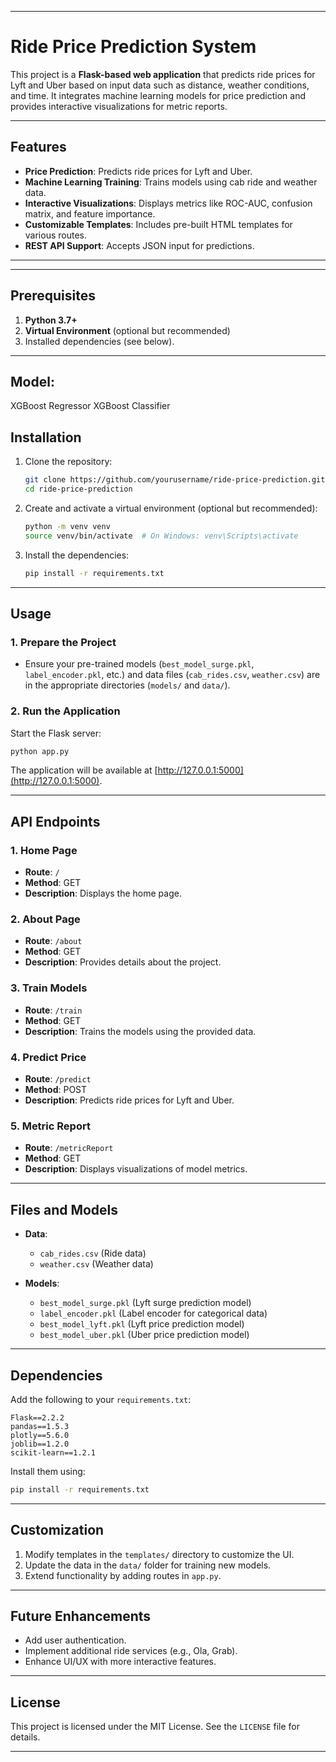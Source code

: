 
---

# Ride Price Prediction System

This project is a **Flask-based web application** that predicts ride prices for Lyft and Uber based on input data such as distance, weather conditions, and time. It integrates machine learning models for price prediction and provides interactive visualizations for metric reports.

---

## Features

- **Price Prediction**: Predicts ride prices for Lyft and Uber.
- **Machine Learning Training**: Trains models using cab ride and weather data.
- **Interactive Visualizations**: Displays metrics like ROC-AUC, confusion matrix, and feature importance.
- **Customizable Templates**: Includes pre-built HTML templates for various routes.
- **REST API Support**: Accepts JSON input for predictions.

---


---

## Prerequisites

1. **Python 3.7+**
2. **Virtual Environment** (optional but recommended)
3. Installed dependencies (see below).

---

## Model:
XGBoost Regressor
XGBoost Classifier

## Installation

1. Clone the repository:

   ```bash
   git clone https://github.com/yourusername/ride-price-prediction.git
   cd ride-price-prediction
   ```

2. Create and activate a virtual environment (optional but recommended):

   ```bash
   python -m venv venv
   source venv/bin/activate  # On Windows: venv\Scripts\activate
   ```

3. Install the dependencies:

   ```bash
   pip install -r requirements.txt
   ```

---

## Usage

### 1. Prepare the Project
- Ensure your pre-trained models (`best_model_surge.pkl`, `label_encoder.pkl`, etc.) and data files (`cab_rides.csv`, `weather.csv`) are in the appropriate directories (`models/` and `data/`).

### 2. Run the Application
Start the Flask server:

```bash
python app.py
```

The application will be available at [http://127.0.0.1:5000](http://127.0.0.1:5000).

---

## API Endpoints

### **1. Home Page**
- **Route**: `/`
- **Method**: GET
- **Description**: Displays the home page.

### **2. About Page**
- **Route**: `/about`
- **Method**: GET
- **Description**: Provides details about the project.

### **3. Train Models**
- **Route**: `/train`
- **Method**: GET
- **Description**: Trains the models using the provided data.

### **4. Predict Price**
- **Route**: `/predict`
- **Method**: POST
- **Description**: Predicts ride prices for Lyft and Uber.

 

### **5. Metric Report**
- **Route**: `/metricReport`
- **Method**: GET
- **Description**: Displays visualizations of model metrics.

---

## Files and Models

- **Data**: 
  - `cab_rides.csv` (Ride data)
  - `weather.csv` (Weather data)
  
- **Models**:
  - `best_model_surge.pkl` (Lyft surge prediction model)
  - `label_encoder.pkl` (Label encoder for categorical data)
  - `best_model_lyft.pkl` (Lyft price prediction model)
  - `best_model_uber.pkl` (Uber price prediction model)

---

## Dependencies

Add the following to your `requirements.txt`:

```
Flask==2.2.2
pandas==1.5.3
plotly==5.6.0
joblib==1.2.0
scikit-learn==1.2.1
```

Install them using:

```bash
pip install -r requirements.txt
```

---

## Customization

1. Modify templates in the `templates/` directory to customize the UI.
2. Update the data in the `data/` folder for training new models.
3. Extend functionality by adding routes in `app.py`.

---

## Future Enhancements

- Add user authentication.
- Implement additional ride services (e.g., Ola, Grab).
- Enhance UI/UX with more interactive features.

---

## License

This project is licensed under the MIT License. See the `LICENSE` file for details.

---
